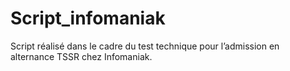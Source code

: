 # Script_infomaniak
Script réalisé dans le cadre du test technique pour l’admission en alternance TSSR chez Infomaniak.
